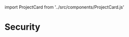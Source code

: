 
import ProjectCard from '../src/components/ProjectCard.js'

# Security

<ProjectCard 
  title="SCATER70" 
  description="SCATER70 is a security-focused repository where I update my daily progress on solving Ethereum blockchain challenges." 
  githubLink="https://github.com/BLOCK-PROGRAMR/SCATER70" 
/>

<ProjectCard 
  title="SCATER_S90" 
  description="SCATER_S90 is a repository for tracking my Solana and Rust-based blockchain challenge solutions, updated regularly as I progress." 
  githubLink="https://github.com/BLOCK-PROGRAMR/SCATER_S90" 
/>
